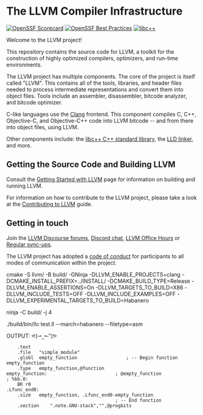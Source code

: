 # The LLVM Compiler Infrastructure

[![OpenSSF Scorecard](https://api.securityscorecards.dev/projects/github.com/llvm/llvm-project/badge)](https://securityscorecards.dev/viewer/?uri=github.com/llvm/llvm-project)
[![OpenSSF Best Practices](https://www.bestpractices.dev/projects/8273/badge)](https://www.bestpractices.dev/projects/8273)
[![libc++](https://github.com/llvm/llvm-project/actions/workflows/libcxx-build-and-test.yaml/badge.svg?branch=main&event=schedule)](https://github.com/llvm/llvm-project/actions/workflows/libcxx-build-and-test.yaml?query=event%3Aschedule)

Welcome to the LLVM project!

This repository contains the source code for LLVM, a toolkit for the
construction of highly optimized compilers, optimizers, and run-time
environments.

The LLVM project has multiple components. The core of the project is
itself called "LLVM". This contains all of the tools, libraries, and header
files needed to process intermediate representations and convert them into
object files. Tools include an assembler, disassembler, bitcode analyzer, and
bitcode optimizer.

C-like languages use the [Clang](https://clang.llvm.org/) frontend. This
component compiles C, C++, Objective-C, and Objective-C++ code into LLVM bitcode
-- and from there into object files, using LLVM.

Other components include:
the [libc++ C++ standard library](https://libcxx.llvm.org),
the [LLD linker](https://lld.llvm.org), and more.

## Getting the Source Code and Building LLVM

Consult the
[Getting Started with LLVM](https://llvm.org/docs/GettingStarted.html#getting-the-source-code-and-building-llvm)
page for information on building and running LLVM.

For information on how to contribute to the LLVM project, please take a look at
the [Contributing to LLVM](https://llvm.org/docs/Contributing.html) guide.

## Getting in touch

Join the [LLVM Discourse forums](https://discourse.llvm.org/), [Discord
chat](https://discord.gg/xS7Z362),
[LLVM Office Hours](https://llvm.org/docs/GettingInvolved.html#office-hours) or
[Regular sync-ups](https://llvm.org/docs/GettingInvolved.html#online-sync-ups).

The LLVM project has adopted a [code of conduct](https://llvm.org/docs/CodeOfConduct.html) for
participants to all modes of communication within the project.

cmake -S llvm/ -B build/ -GNinja -DLLVM_ENABLE_PROJECTS=clang -DCMAKE_INSTALL_PREFIX=../INSTALL/ -DCMAKE_BUILD_TYPE=Release -DLLVM_ENABLE_ASSERTIONS=On -DLLVM_TARGETS_TO_BUILD=X86 -DLLVM_INCLUDE_TESTS=OFF -DLLVM_INCLUDE_EXAMPLES=OFF -DLLVM_EXPERIMENTAL_TARGETS_TO_BUILD=Habanero

ninja -C build/ -j 4

./build/bin/llc test.ll --march=habanero --filetype=asm

OUTPUT: ᕙ(⇀‸↼‶)ᕗ
```
	.text
	.file	"simple_module"
	.globl	empty_function                  ; -- Begin function empty_function
	.type	empty_function,@function
empty_function:                         ; @empty_function
; %bb.0:
	BR r0
.Lfunc_end0:
	.size	empty_function, .Lfunc_end0-empty_function
                                        ; -- End function
	.section	".note.GNU-stack","",@progbits

```

